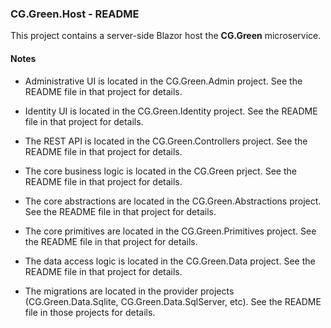 
### CG.Green.Host - README

This project contains a server-side Blazor host the **CG.Green** microservice.

#### Notes

* Administrative UI is located in the CG.Green.Admin project. See the README file in that project for details.

* Identity UI is located in the CG.Green.Identity project. See the README file in that project for details.

* The REST API is located in the CG.Green.Controllers project. See the README file in that project for details.

* The core business logic is located in the CG.Green prject. See the README file in that project for details.

* The core abstractions are located in the CG.Green.Abstractions project. See the README file in that project for details.

* The core primitives are located in the CG.Green.Primitives project. See the README file in that project for details.

* The data access logic is located in the CG.Green.Data project. See the README file in that project for details.

* The migrations are located in the provider projects (CG.Green.Data.Sqlite, CG.Green.Data.SqlServer, etc). See the README file in those projects for details.



